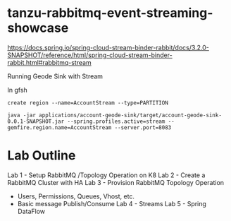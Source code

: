 # tanzu-rabbitmq-event-streaming-showcase


https://docs.spring.io/spring-cloud-stream-binder-rabbit/docs/3.2.0-SNAPSHOT/reference/html/spring-cloud-stream-binder-rabbit.html#rabbitmq-stream

Running Geode Sink with Stream

In gfsh

```shell
create region --name=AccountStream --type=PARTITION
```

```shell
java -jar applications/account-geode-sink/target/account-geode-sink-0.0.1-SNAPSHOT.jar --spring.profiles.active=stream --gemfire.region.name=AccountStream --server.port=8083 
```


# Lab Outline


Lab 1 - Setup RabbitMQ /Topology Operation on K8
Lab 2 - Create a RabbitMQ Cluster with HA
Lab 3 - Provision RabbitMQ Topology Operation
- Users, Permissions, Queues, Vhost, etc.
- Basic message Publish/Consume
  Lab 4 - Streams
  Lab 5 - Spring DataFlow
